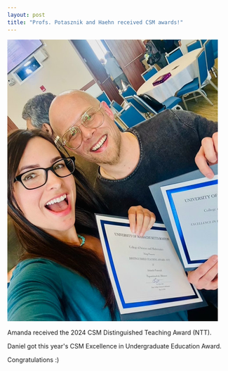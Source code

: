 ```yaml
---
layout: post
title: "Profs. Potasznik and Haehn received CSM awards!"
---
```


<img src="/WEB/images/amanda_and_daniel.jpg">

Amanda received the 2024 CSM Distinguished Teaching Award (NTT). 

Daniel got this year's CSM Excellence in Undergraduate Education Award. 

Congratulations :)
